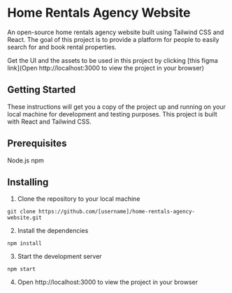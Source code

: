 # Home Rentals Agency Website

An open-source home rentals agency website built using Tailwind CSS and React. The goal of this project is to provide a platform for people to easily search for and book rental properties. 

Get the UI and the assets to be used in this project by clicking [this figma link](Open http://localhost:3000 to view the project in your browser)


## Getting Started

These instructions will get you a copy of the project up and running on your local machine for development and testing purposes. This project is built with React and Tailwind CSS. 

## Prerequisites
 Node.js
 npm

## Installing

 1. Clone the repository to your local machine

`git clone https://github.com/[username]/home-rentals-agency-website.git`

 2. Install the dependencies

`npm install`

 3. Start the development server

`npm start`

 4. Open http://localhost:3000 to view the project in your browser